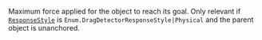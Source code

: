 Maximum force applied for the object to reach its goal. Only relevant if
[`ResponseStyle`](https://create.roblox.com/docs/reference/engine/classes/DragDetector#ResponseStyle) is
`Enum.DragDetectorResponseStyle|Physical` and the parent object is
unanchored.